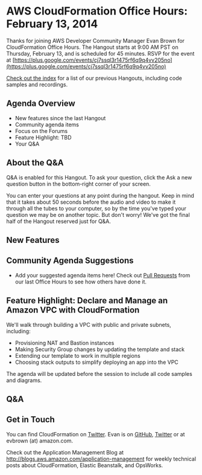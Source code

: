 AWS CloudFormation Office Hours: February 13, 2014
========================================================
Thanks for joining AWS Developer Community Manager Evan Brown for CloudFormation Office Hours. The Hangout starts at 9:00 AM PST on Thursday, February 13, and is scheduled for 45 minutes. RSVP for the event at [https://plus.google.com/events/cj7ssql3r1475rf6q9q4vv205no](https://plus.google.com/events/cj7ssql3r1475rf6q9q4vv205no)

[Check out the index](../README.md) for a list of our previous Hangouts, including code samples and recordings.


## Agenda Overview
* New features since the last Hangout
* Community agenda items
* Focus on the Forums
* Feature Highlight: TBD
* Your Q&A

## About the Q&A
Q&A is enabled for this Hangout. To ask your question, click the Ask a new question button in the bottom-right corner of your screen.

You can enter your questions at any point during the hangout. Keep in mind that it takes about 50 seconds before the audio and video to make it through all the tubes to your computer, so by the time you've typed your question we may be on another topic. But don't worry! We've got the final half of the Hangout reserved just for Q&A.

## New Features

## Community Agenda Suggestions
* Add your suggested agenda items here! Check out [Pull Requests](https://github.com/evandbrown/aws-hangouts/pulls?direction=desc&page=1&sort=created&state=closed) from our last Office Hours to see how others have done it.

## Feature Highlight: Declare and Manage an Amazon VPC with CloudFormation
We'll walk through building a VPC with public and private subnets, including:

* Provisioning NAT and Bastion instances
* Making Security Group changes by updating the template and stack
* Extending our template to work in multiple regions
* Choosing stack outputs to simplify deploying an app into the VPC

The agenda will be updated before the session to include all code samples and diagrams.

## Q&A

## Get in Touch
You can find CloudFormation on [Twitter](http://twitter.com/awscloudformer). Evan is on [GitHub](http://github.com/evandbrown), [Twitter](http://twitter.com/evandbrown) or at evbrown (at) amazon.com.

Check out the Application Management Blog at http://blogs.aws.amazon.com/application-management for weekly technical posts about CloudFormation, Elastic Beanstalk, and OpsWorks.

